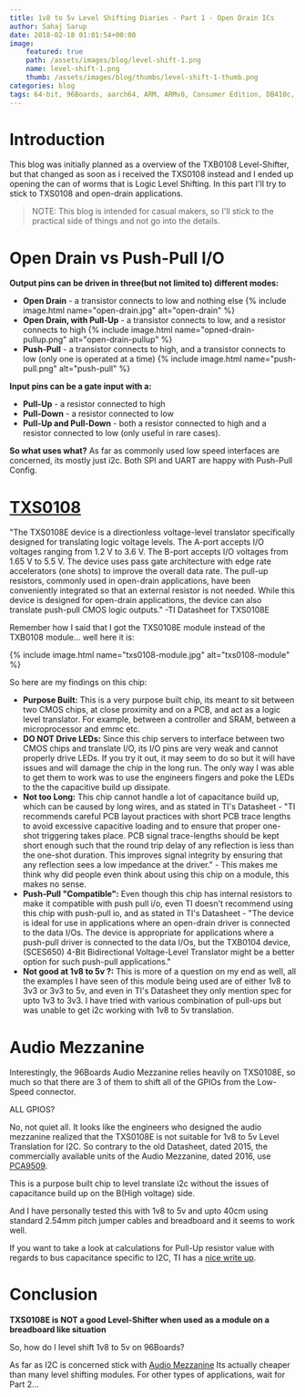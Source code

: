 ```yaml
---
title: 1v8 to 5v Level Shifting Diaries - Part 1 - Open Drain ICs
author: Sahaj Sarup
date: 2018-02-18 01:01:54+00:00
image:
    featured: true
    path: /assets/images/blog/level-shift-1.png
    name: level-shift-1.png
    thumb: /assets/images/blog/thumbs/level-shift-1-thumb.png
categories: blog
tags: 64-bit, 96Boards, aarch64, ARM, ARMv8, Consumer Edition, DB410c, CSI, Python, Photobooth, dragonboard410c, Linaro, Linux, Audio Mezzanine
---
```


# **Introduction**

This blog was initially planned as a overview of the TXB0108 Level-Shifter, but that changed as soon as i received the TXS0108 instead and I ended up opening the can of worms that is Logic Level Shifting.
In this part I'll try to stick to TXS0108 and open-drain applications.
> NOTE: This blog is intended for casual makers, so I'll stick to the practical side of things and not go into the details.

# **Open Drain vs Push-Pull I/O**

**Output pins can be driven in three(but not limited to) different modes:**
- **Open Drain** - a transistor connects to low and nothing else
  {% include image.html name="open-drain.jpg" alt="open-drain" %}
- **Open Drain, with Pull-Up** - a transistor connects to low, and a resistor connects to high
  {% include image.html name="opned-drain-pullup.png" alt="open-drain-pullup" %}
- **Push-Pull** - a transistor connects to high, and a transistor connects to low (only one is operated at a time)
  {% include image.html name="push-pull.png" alt="push-pull" %}

**Input pins can be a gate input with a:**
- **Pull-Up** - a resistor connected to high
- **Pull-Down** - a resistor connected to low
- **Pull-Up and Pull-Down** - both a resistor connected to high and a resistor connected to low (only useful in rare cases).

**So what uses what?**
As far as commonly used low speed interfaces are concerned, its mostly just i2c. Both SPI and UART are happy with Push-Pull Config.

# **[TXS0108](http://www.ti.com/lit/ds/symlink/txs0108e.pdf)**
"The TXS0108E device is a directionless voltage-level translator specifically designed for translating logic voltage levels. The A-port accepts I/O voltages ranging from 1.2 V to 3.6 V. The B-port accepts I/O voltages from 1.65 V
to 5.5 V. The device uses pass gate architecture with edge rate accelerators (one shots) to improve the overall data rate. The pull-up resistors, commonly used in open-drain applications, have been conveniently integrated so
that an external resistor is not needed. While this device is designed for open-drain applications, the device can also translate push-pull CMOS logic outputs." -TI Datasheet for TXS0108E

Remember how I said that I got the TXS0108E module instead of the TXB0108 module... well here it is:

{% include image.html name="txs0108-module.jpg" alt="txs0108-module" %}

So here are my findings on this chip:
- **Purpose Built:** This is a very purpose built chip, its meant to sit between two CMOS chips, at close proximity and on a PCB, and act as a logic level translator. For example, between a controller and SRAM, between a microprocessor and emmc etc.
- **DO NOT Drive LEDs:** Since this chip servers to interface between two CMOS chips and translate I/O, its I/O pins are very weak and cannot properly drive LEDs. If you try it out, it may seem to do so but it will have issues and will damage the chip in the long run. The only way I was able to get them to work was to use the engineers fingers and poke the LEDs to the the capacitive build up dissipate.
- **Not too Long:** This chip cannot handle a lot of capacitance build up, which can be caused by long wires, and as stated in TI's Datasheet - "TI recommends careful PCB layout practices with short PCB trace lengths to avoid excessive capacitive loading and to ensure that proper one-shot triggering takes place. PCB signal trace-lengths should be kept short enough such that the round trip delay of any reflection is less than the one-shot duration. This improves signal integrity by ensuring that any reflection sees a low impedance at the driver." -
This makes me think why did people even think about using this chip on a module, this makes no sense.
- **Push-Pull "Compatible":** Even though this chip has internal resistors to make it compatible with push pull i/o, even TI doesn't recommend using this chip with push-pull io, and as stated in TI's Datasheet - "The device is ideal for use in applications where an open-drain driver is connected to the data I/Os. The device is appropriate for applications where a push-pull driver is connected to the data I/Os, but the TXB0104 device, (SCES650) 4-Bit Bidirectional Voltage-Level Translator might be a better option for such push-pull applications."
- **Not good at 1v8 to 5v ?:** This is more of a question on my end as well, all the examples I have seen of this module being used are of either 1v8 to 3v3 or 3v3 to 5v, and even in TI's Datasheet they only mention spec for upto 1v3 to 3v3. I have tried with various combination of pull-ups but was unable to get i2c working with 1v8 to 5v translation.

# **Audio Mezzanine**

Interestingly, the 96Boards Audio Mezzanine relies heavily on TXS0108E, so much so that there are 3 of them to shift all of the GPIOs from the Low-Speed connector.

ALL GPIOS?

No, not quiet all. It looks like the engineers who designed the audio mezzanine realized that the TXS0108E is not suitable for 1v8 to 5v Level Translation for I2C.
So contrary to the old Datasheet, dated 2015, the commercially available units of the Audio Mezzanine, dated 2016, use [PCA9509](https://www.nxp.com/docs/en/data-sheet/PCA9509.pdf).

This is a purpose built chip to level translate i2c without the issues of capacitance build up on the B(High voltage) side.

And I have personally tested this with 1v8 to 5v and upto 40cm using standard 2.54mm pitch jumper cables and breadboard and it seems to work well.

If you want to take a look at calculations for Pull-Up resistor value with regards to bus capacitance specific to I2C, TI has a [nice write up](http://www.ti.com/lit/an/slva689/slva689.pdf).

# **Conclusion**

**TXS0108E is NOT a good Level-Shifter when used as a module on a breadboard like situation**

So, how do I level shift 1v8 to 5v on 96Boards?

As far as I2C is concerned stick with [Audio Mezzanine](https://www.arrow.com/en/products/audiomezz/seeed-technology-limited) Its actually cheaper than many level shifting modules.
For other types of applications, wait for Part 2...
